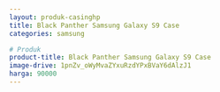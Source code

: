 ```yaml
---
layout: produk-casinghp
title: Black Panther Samsung Galaxy S9 Case
categories: samsung

# Produk
product-title: Black Panther Samsung Galaxy S9 Case
image-drive: 1pnZv_oWyMvaZYxuRzdYPxBVaY6dAlzJ1
harga: 90000
---
```

